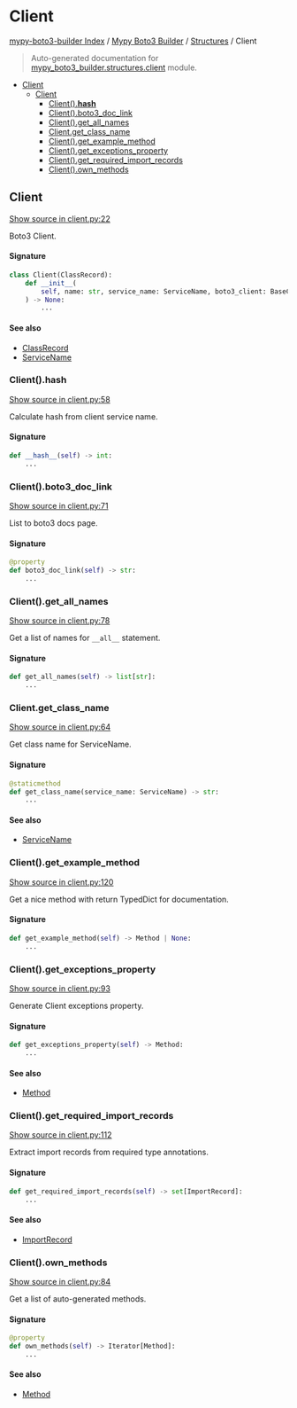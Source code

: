 # Client

[mypy-boto3-builder Index](../../README.md#mypy-boto3-builder-index) /
[Mypy Boto3 Builder](../index.md#mypy-boto3-builder) /
[Structures](./index.md#structures) /
Client

> Auto-generated documentation for [mypy_boto3_builder.structures.client](https://github.com/youtype/mypy_boto3_builder/blob/main/mypy_boto3_builder/structures/client.py) module.

- [Client](#client)
  - [Client](#client-1)
    - [Client().__hash__](#client()__hash__)
    - [Client().boto3_doc_link](#client()boto3_doc_link)
    - [Client().get_all_names](#client()get_all_names)
    - [Client.get_class_name](#clientget_class_name)
    - [Client().get_example_method](#client()get_example_method)
    - [Client().get_exceptions_property](#client()get_exceptions_property)
    - [Client().get_required_import_records](#client()get_required_import_records)
    - [Client().own_methods](#client()own_methods)

## Client

[Show source in client.py:22](https://github.com/youtype/mypy_boto3_builder/blob/main/mypy_boto3_builder/structures/client.py#L22)

Boto3 Client.

#### Signature

```python
class Client(ClassRecord):
    def __init__(
        self, name: str, service_name: ServiceName, boto3_client: BaseClient
    ) -> None:
        ...
```

#### See also

- [ClassRecord](./class_record.md#classrecord)
- [ServiceName](../service_name.md#servicename)

### Client().__hash__

[Show source in client.py:58](https://github.com/youtype/mypy_boto3_builder/blob/main/mypy_boto3_builder/structures/client.py#L58)

Calculate hash from client service name.

#### Signature

```python
def __hash__(self) -> int:
    ...
```

### Client().boto3_doc_link

[Show source in client.py:71](https://github.com/youtype/mypy_boto3_builder/blob/main/mypy_boto3_builder/structures/client.py#L71)

List to boto3 docs page.

#### Signature

```python
@property
def boto3_doc_link(self) -> str:
    ...
```

### Client().get_all_names

[Show source in client.py:78](https://github.com/youtype/mypy_boto3_builder/blob/main/mypy_boto3_builder/structures/client.py#L78)

Get a list of names for `__all__` statement.

#### Signature

```python
def get_all_names(self) -> list[str]:
    ...
```

### Client.get_class_name

[Show source in client.py:64](https://github.com/youtype/mypy_boto3_builder/blob/main/mypy_boto3_builder/structures/client.py#L64)

Get class name for ServiceName.

#### Signature

```python
@staticmethod
def get_class_name(service_name: ServiceName) -> str:
    ...
```

#### See also

- [ServiceName](../service_name.md#servicename)

### Client().get_example_method

[Show source in client.py:120](https://github.com/youtype/mypy_boto3_builder/blob/main/mypy_boto3_builder/structures/client.py#L120)

Get a nice method with return TypedDict for documentation.

#### Signature

```python
def get_example_method(self) -> Method | None:
    ...
```

### Client().get_exceptions_property

[Show source in client.py:93](https://github.com/youtype/mypy_boto3_builder/blob/main/mypy_boto3_builder/structures/client.py#L93)

Generate Client exceptions property.

#### Signature

```python
def get_exceptions_property(self) -> Method:
    ...
```

#### See also

- [Method](./method.md#method)

### Client().get_required_import_records

[Show source in client.py:112](https://github.com/youtype/mypy_boto3_builder/blob/main/mypy_boto3_builder/structures/client.py#L112)

Extract import records from required type annotations.

#### Signature

```python
def get_required_import_records(self) -> set[ImportRecord]:
    ...
```

#### See also

- [ImportRecord](../import_helpers/import_record.md#importrecord)

### Client().own_methods

[Show source in client.py:84](https://github.com/youtype/mypy_boto3_builder/blob/main/mypy_boto3_builder/structures/client.py#L84)

Get a list of auto-generated methods.

#### Signature

```python
@property
def own_methods(self) -> Iterator[Method]:
    ...
```

#### See also

- [Method](./method.md#method)


